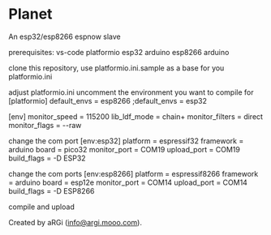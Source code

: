 # Planet

An esp32/esp8266 espnow slave

prerequisites:
  vs-code
  platformio
  esp32 arduino
  esp8266 arduino

clone this repository, use platformio.ini.sample as a base for you platformio.ini

adjust platformio.ini
uncomment the environment you want to compile for
[platformio]
default_envs = esp8266
;default_envs = esp32

[env]
monitor_speed = 115200
lib_ldf_mode = chain+
monitor_filters = 
	direct
monitor_flags = --raw

change the com port
[env:esp32]
platform = espressif32
framework = arduino
board = pico32
monitor_port = COM19
upload_port = COM19
build_flags = -D ESP32

change the com ports
[env:esp8266]
platform = espressif8266
framework = arduino
board = esp12e
monitor_port = COM14
upload_port = COM14
build_flags = -D ESP8266

compile and upload

Created by aRGi (info@argi.mooo.com).
